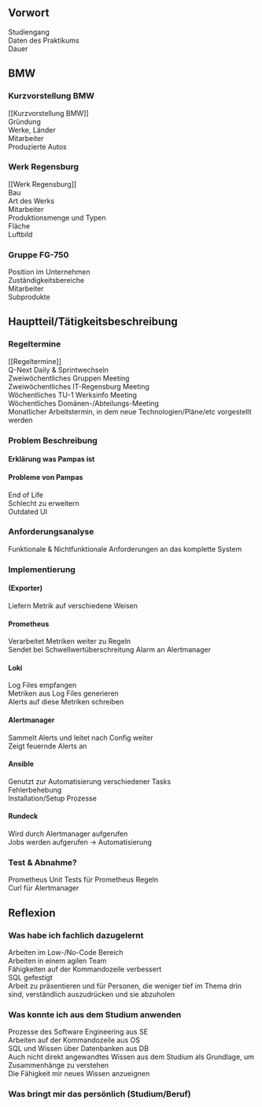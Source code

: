 ## Vorwort
Studiengang  
Daten des Praktikums  
Dauer
## BMW
### Kurzvorstellung BMW
[[Kurzvorstellung BMW]]  
Gründung  
Werke, Länder  
Mitarbeiter  
Produzierte Autos
### Werk Regensburg
[[Werk Regensburg]]  
Bau  
Art des Werks  
Mitarbeiter  
Produktionsmenge und Typen  
Fläche  
Luftbild
### Gruppe FG-750
Position im Unternehmen  
Zuständigkeitsbereiche  
Mitarbeiter  
Subprodukte
## Hauptteil/Tätigkeitsbeschreibung
### Regeltermine
[[Regeltermine]]  
Q-Next Daily & Sprintwechseln  
Zweiwöchentliches Gruppen Meeting  
Zweiwöchentliches IT-Regensburg Meeting  
Wöchentliches TU-1 Werksinfo Meeting  
Wöchentliches Domänen-/Abteilungs-Meeting  
Monatlicher Arbeitstermin, in dem neue Technologien/Pläne/etc vorgestellt werden
### Problem Beschreibung
#### Erklärung was Pampas ist
#### Probleme von Pampas
End of Life  
Schlecht zu erweitern  
Outdated UI
### Anforderungsanalyse
Funktionale & Nichtfunktionale Anforderungen an das komplette System
### Implementierung
#### (Exporter)
Liefern Metrik auf verschiedene Weisen
#### Prometheus
Verarbeitet Metriken weiter zu Regeln  
Sendet bei Schwellwertüberschreitung Alarm an Alertmanager
#### Loki
Log Files empfangen  
Metriken aus Log Files generieren  
Alerts auf diese Metriken schreiben
#### Alertmanager
Sammelt Alerts und leitet nach Config weiter  
Zeigt feuernde Alerts an
#### Ansible
Genutzt zur Automatisierung verschiedener Tasks  
Fehlerbehebung  
Installation/Setup Prozesse
#### Rundeck
Wird durch Alertmanager aufgerufen  
Jobs werden aufgerufen -> Automatisierung
### Test & Abnahme?
Prometheus Unit Tests für Prometheus Regeln  
Curl für Alertmanager
## Reflexion
### Was habe ich fachlich dazugelernt
Arbeiten im Low-/No-Code Bereich  
Arbeiten in einem agilen Team  
Fähigkeiten auf der Kommandozeile verbessert  
SQL gefestigt  
Arbeit zu präsentieren und für Personen, die weniger tief im Thema drin sind, verständlich   auszudrücken und sie abzuholen
### Was konnte ich aus dem Studium anwenden
Prozesse des Software Engineering aus SE  
Arbeiten auf der Kommandozeile aus OS  
SQL und Wissen über Datenbanken aus DB  
Auch nicht direkt angewandtes Wissen aus dem Studium als Grundlage, um Zusammenhänge zu verstehen  
Die Fähigkeit mir neues Wissen anzueignen
### Was bringt mir das persönlich (Studium/Beruf)
